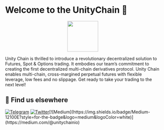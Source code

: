 # Welcome to the UnityChain 👋

<p align="center">
   <img src="https://avatars.githubusercontent.com/u/120984294?s=200&v=4" width="100" height="100">
</p>

Unity Chain is thrilled to introduce a revolutionary decentralized solution to Futures, Spot & Options trading. It embodies our team’s commitment to creating the first decentralized multi-chain derivatives protocol. Unity Chain enables multi-chain, cross-margined perpetual futures with flexible leverage, low fees and no slippage. Get ready to take your trading to the next level!

## 🧐 Find us elsewhere

[![Telegram](https://img.shields.io/badge/Telegram-2CA5E0?style=for-the-badge&logo=telegram&logoColor=white)](https://t.me/UnityChain_Official) [![Twitter](https://img.shields.io/badge/Twitter-1DA1F2?style=for-the-badge&logo=twitter&logoColor=white)](https://twitter.com/unitychain_)[![Medium](https://img.shields.io/badge/Medium-12100E?style=for-the-badge&logo=medium&logoColor=white)](https://medium.com/@unitychainio)
